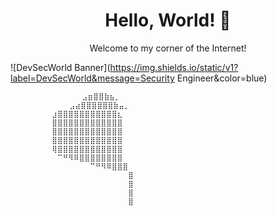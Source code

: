 <div align="center">
  <h1>Hello, World! 👋</h1>
  <p>Welcome to my corner of the Internet!</p>
</div>

![DevSecWorld Banner](https://img.shields.io/static/v1?label=DevSecWorld&message=Security Engineer&color=blue)

```plaintext
                ⣠⣶⣿⣿⣷⣦⡀⠀⠀⠀⠀⠀⠀⠀⠀⠀⠀
            ⠀⣠⣴⣿⣿⣿⣿⣿⣿⣷⣤⡀⠀⠀⠀⠀⠀⠀
        ⠀⣰⣿⣿⣿⣿⣿⣿⣿⣿⣿⣿⣿⣆⠀⠀⠀⠀⠀⠀
        ⠀⣿⣿⣿⣿⣿⣿⣿⣿⣿⣿⣿⣿⣿⠀⠀⠀⠀⠀⠀
        ⠀⣿⣿⣿⣿⣿⣿⣿⣿⣿⣿⣿⣿⣿⠀⠀⠀⠀⠀⠀
        ⠀⣿⣿⣿⣿⣿⣿⣿⣿⣿⣿⣿⣿⣿⠀⠀⠀⠀⠀⠀
        ⠀⢿⣿⣿⣿⣿⣿⣿⣿⣿⣿⣿⣿⣿⠀⠀⠀⠀⠀⠀
        ⠀⠀⠉⠛⠻⠿⣿⣿⣿⣿⣿⣿⣿⣿⠀⠀⠀⠀⠀⠀
        ⠀⠀⠀⠀⠀⠀⠀⠀⠉⠛⠻⠿⣿⣿⣿⠀⠀⠀⠀⠀⠀
        ⠀⠀⠀⠀⠀⠀⠀⠀⠀⠀⠀⠀⠀⠀⠀⣿⠀⠀⠀⠀⠀
        ⠀⠀⠀⠀⠀⠀⠀⠀⠀⠀⠀⠀⠀⠀⠀⣿⠀⠀⠀⠀⠀
        ⠀⠀⠀⠀⠀⠀⠀⠀⠀⠀⠀⠀⠀⠀⠀⣿⠀⠀⠀⠀⠀
        ⠀⠀⠀⠀⠀⠀⠀⠀⠀⠀⠀⠀⠀⠀⠀⣿⠀⠀⠀⠀⠀
